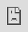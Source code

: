 ```yaml
---
title: How To Defy Volatility
post_status: publish
featured_image: /_images/HowToDefyVolatility.jpeg
---
```


<iframe src="https://player.vimeo.com/video/847000665?badge=0&amp;autopause=0&amp;player_id=0&amp;app_id=58479" frameborder="0" allow="autoplay; fullscreen; picture-in-picture" allowfullscreen style="position:absolute;top:0;left:0;width:100%;height:100%;" title="020 How to Defy Volatility"></iframe>

<div style="margin-bottom:30px;"></div>

## Transcript

One of the arguments against Bitcoin is its volatility. Bitcoin is volatile. You cannot use it as a medium of exchange because it's too volatile. 

What is volatility? Simply put, the volatility of a currency or money describes its value change. If the price of bitcoin goes up 5% one day and down 10% the next day, then this up and down of the value of bitcoin is called volatility. And the so-called historic volatility is measuring a time series of past market prices. 

Here you can see the bitcoin volatility compared to the gold volatility. And as you can see the blue line, the bitcoin line there, is more steeper up and down. So the volatility is stronger in bitcoin than in gold. But also gold has volatility. All financial assets have volatility. And the interesting thing is, it's not only a bad thing if the price goes down. Of course people say, oh, I lost value in bitcoin. If it goes up, volatility is suddenly a good thing. And for investors or people who say,oh, I'm a little bit late, I'm starting now to acquire bitcoin, volatility is also good thing. A good thing because you actually try to buy bitcoin when the price is low, when people are not interested in it, that's the best time and that's goes for every asset. 

Another argument is then that people say, oh, low income people will never be able to use bitcoin because these price swings make it hard to use it as a store of value. When you can't afford to hold it longer than three to four to five years, as I always recommend. People in emerging countries with high inflation in the local currency and very low income simply have to spend the money. Of course! One thing that they can do is to receive bitcoin and immediately exchange it to local currency to buy what you need. Due you to the short time span, in between receiving the bitcoin and spending it, you have only a small loss or even a small gain. So the use of Bitcoin as financial rails to send money easily around the world without banks or the need for an ID with at the same time low fees and the security that the money can't be taken away from you by the government, is especially important in countries with flawed democracies and even in authoritarian or dictatorship settings. Let's not forget that 54% of humankind have to live in these circumstances. So also for them it's an opportunity to use money in a censorship resistant way and to receive money from globally all over the world, like in remittances with very low fees without intermediaries. And compared to their local inflation, the volatility of bitcoin is still small. 

The bitcoin volatility over the years has also been decreasing. I mean, I agree the bitcoin volatility can be difficult to handle, but from 2011 to 2022, the volatility has decreased significantly. And as bitcoin gains more volume, there are fewer large fluctuations in price. Assuming this trend continues, bitcoin will become less erratic over time and therefore become more attractive to countries with emerging currency. You can also compare the volatility of bitcoin with a small boat (like a boat that's like a nutshell) in the open sea. When you have a storm and high waves, the nutshell, the small boat, is shaking around very wildly. While if you have a big ship, a tanker with the same waves, it's just gliding smoothly over the water. And that's what happens with when there's more volume in bitcoin, meaning the more people are using bitcoin, the more stable the price will become over the years. 

In that slide, you can see the comparison between bitcoin and so-called emerging countries currencies. You can see the volatility going up and down and the blue line is bitcoin and the orange line is the currencies from emerging countries. So, you also see there's a lot of volatility going on. So as I said before, volatility can even be a good thing because if you look at the price of bitcoin, it goes up and down and up and down. And I started in 2017 and suddenly the price went completely gagged, went up to $25,000 or $20,000, and then it had a steep breakdown. 

Again, it's really important that you have a long-term view. So either you receive bitcoin, you spend it immediately on things you need, or you have to think at least two, three, up to five years in the future. You have to have a long-term view. If you have money now that you don't need and you know you won't need it in the next couple of years, you can try and save it in bitcoin. Other than that, if you need the bitcoin to buy goods, daily goods immediately, then spend it immediately.
